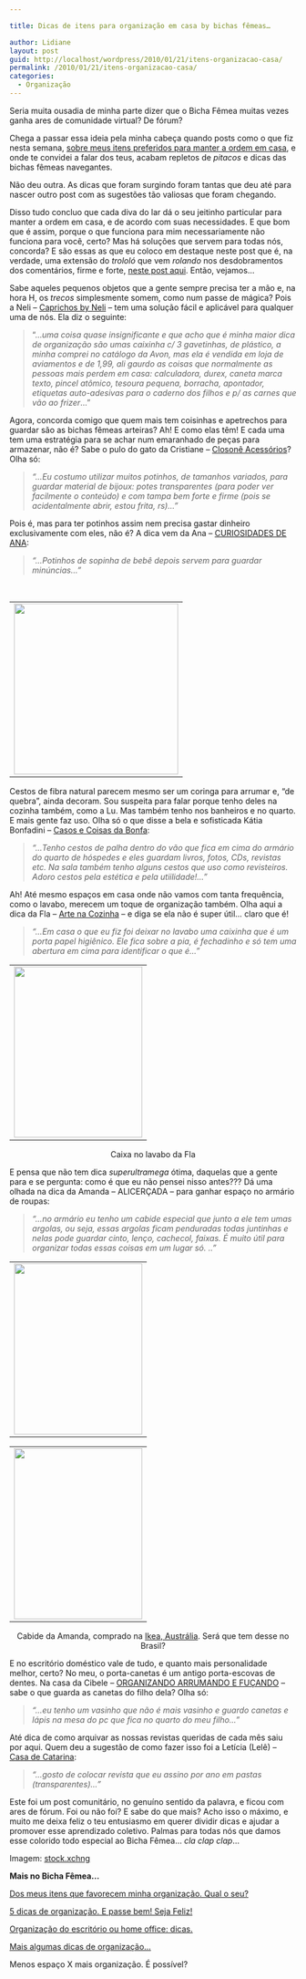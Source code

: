 ```yaml
---

title: Dicas de itens para organização em casa by bichas fêmeas…

author: Lidiane
layout: post
guid: http://localhost/wordpress/2010/01/21/itens-organizacao-casa/
permalink: /2010/01/21/itens-organizacao-casa/
categories:
  - Organização
---
```

Seria muita ousadia de minha parte dizer que o Bicha Fêmea muitas vezes ganha ares de comunidade virtual? De fórum?

Chega a passar essa ideia pela minha cabeça quando posts como o que fiz nesta semana, [sobre meus itens preferidos para manter a ordem em casa](http://www.trololodemulher.com.br/2010/01/19/dos-meus-itens-que-favorecem-minha-organizacao-qual-o-seu/), e onde te convidei a falar dos teus, acabam repletos de _pitacos_ e dicas das bichas fêmeas navegantes.

<!--more-->

Não deu outra. As dicas que foram surgindo foram tantas que deu até para nascer outro post com as sugestões tão valiosas que foram chegando.

Disso tudo concluo que cada diva do lar dá o seu jeitinho particular para manter a ordem em casa, e de acordo com suas necessidades. E que bom que é assim, porque o que funciona para mim necessariamente não funciona para você, certo? Mas há soluções que servem para todas nós, concorda? E são essas as que eu coloco em destaque neste post que é, na verdade, uma extensão do _trololó_ que vem _rolando_ nos desdobramentos dos comentários, firme e forte, [neste post aqui](http://www.trololodemulher.com.br/2010/01/19/dos-meus-itens-que-favorecem-minha-organizacao-qual-o-seu/). Então, vejamos…

Sabe aqueles pequenos objetos que a gente sempre precisa ter a mão e, na hora H, os _trecos_ simplesmente somem, como num passe de mágica? Pois a Neli &#8211; <a href="http://caprichosbyneli.blogspot.com/" target="_blank">Caprichos by Neli</a> – tem uma solução fácil e aplicável para qualquer uma de nós. Ela diz o seguinte:

> “…_uma coisa quase insignificante e que acho que é minha maior dica de organização são umas caixinha c/ 3 gavetinhas, de plástico, a minha comprei no catálogo da Avon, mas ela é vendida em loja de aviamentos e de 1,99, ali gaurdo as coisas que normalmente as pessoas mais perdem em casa: calculadora, durex, caneta marca texto, pincel atômico, tesoura pequena, borracha, apontador, etiquetas auto-adesivas para o caderno dos filhos e p/ as carnes que vão ao frizer_…”

Agora, concorda comigo que quem mais tem coisinhas e apetrechos para guardar são as bichas fêmeas arteiras? Ah! E como elas têm! E cada uma tem uma estratégia para se achar num emaranhado de peças para armazenar, não é? Sabe o pulo do gato da Cristiane – <a href="http://closone.blogspot.com/" target="_blank">Closonê Acessórios</a>? Olha só:

> _“…Eu costumo utilizar muitos potinhos, de tamanhos variados, para guardar material de bijoux: potes transparentes (para poder ver facilmente o conteúdo) e com tampa bem forte e firme (pois se acidentalmente abrir, estou frita, rs)…”_

Pois é, mas para ter potinhos assim nem precisa gastar dinheiro exclusivamente com eles, não é? A dica vem da Ana &#8211; <a href="http://curiosidadesdeana.blogspot.com/" target="_blank">CURIOSIDADES DE ANA</a>:

> _“…Potinhos de sopinha de bebê depois servem para guardar minúncias&#8230;”_

&nbsp;

<table align="center">
  <tr>
    <td>
      <a href="http://www.trololodemulher.com.br/blog/wp-content/uploads/2010/01/bagunca-papeis-leve.jpg"><img class="aligncenter size-medium wp-image-4162" title="bagunça papéis leve" src="http://www.trololodemulher.com.br/blog/wp-content/uploads/2010/01/bagunca-papeis-leve-288x300.jpg" alt="" width="288" height="300" /></a>
    </td>
  </tr>
</table>

Cestos de fibra natural parecem mesmo ser um coringa para arrumar e, &#8220;de quebra&#8221;, ainda decoram. Sou suspeita para falar porque tenho deles na cozinha também, como a Lu. Mas também tenho nos banheiros e no quarto. E mais gente faz uso. Olha só o que disse a bela e sofisticada Kátia Bonfadini – <a href="http://www.casosecoisasdabonfa.blogspot.com/" target="_blank">Casos e Coisas da Bonfa</a>:

> _“…Tenho cestos de palha dentro do vão que fica em cima do armário do quarto de hóspedes e eles guardam livros, fotos, CDs, revistas etc. Na sala também tenho alguns cestos que uso como revisteiros. Adoro cestos pela estética e pela utiilidade!…”_

Ah! Até mesmo espaços em casa onde não vamos com tanta frequência, como o lavabo, merecem um toque de organização também. Olha aqui a dica da Fla &#8211; <a href="http://artenacozinha.blogspot.com/" target="_blank">Arte na Cozinha</a> – e diga se ela não é super útil… claro que é!

> _“…Em casa o que eu fiz foi deixar no lavabo uma caixinha que é um porta papel higiênico. Ele fica sobre a pia, é fechadinho e só tem uma abertura em cima para identificar o que é…”_

<table align="center">
  <tr>
    <td>
      <a href="http://www.trololodemulher.com.br/blog/wp-content/uploads/2010/01/165.jpg"><img class="aligncenter size-medium wp-image-4165" title="165" src="http://www.trololodemulher.com.br/blog/wp-content/uploads/2010/01/165-225x300.jpg" alt="" width="225" height="300" /></a>
    </td>
  </tr>
</table>

<p style="text-align: center;">
  Caixa no lavabo da Fla
</p>

E pensa que não tem dica _superultramega_ ótima, daquelas que a gente para e se pergunta: como é que eu não pensei nisso antes??? Dá uma olhada na dica da Amanda – ALICERÇADA – para ganhar espaço no armário de roupas:

> _“…no armário eu tenho um cabide especial que junto a ele tem umas argolas, ou seja, essas argolas ficam penduradas todas juntinhas e nelas pode guardar cinto, lenço, cachecol, faixas. É muito útil para organizar todas essas coisas em um lugar só. ..”_

<table align="center">
  <tr>
    <td>
      <a href="http://www.trololodemulher.com.br/blog/wp-content/uploads/2010/01/DSC01985.jpg"><img class="aligncenter size-medium wp-image-4170" title="DSC01985" src="http://www.trololodemulher.com.br/blog/wp-content/uploads/2010/01/DSC01985-225x300.jpg" alt="" width="225" height="300" /></a>
    </td>
  </tr>
</table>

<table align="center">
  <tr>
    <td>
      <a href="http://www.trololodemulher.com.br/blog/wp-content/uploads/2010/01/DSC01993.jpg"><img class="aligncenter size-medium wp-image-4171" title="DSC01993" src="http://www.trololodemulher.com.br/blog/wp-content/uploads/2010/01/DSC01993-225x300.jpg" alt="" width="225" height="300" /></a>
    </td>
  </tr>
</table>

<p style="text-align: center;">
  Cabide da Amanda, comprado na <a href="http://www.ikea.com/au/en/preindex.html" target="_blank">Ikea, Austrália</a>. Será que tem desse no Brasil?
</p>

E no escritório doméstico vale de tudo, e quanto mais personalidade melhor, certo? No meu, o porta-canetas é um antigo porta-escovas de dentes. Na casa da Cibele &#8211; <a href="http://organizandoarrumando.blogspot.com/" target="_blank">ORGANIZANDO ARRUMANDO E FUÇANDO</a> &#8211;  sabe o que guarda as canetas do filho dela? Olha só:

> _“…eu tenho um vasinho que não é mais vasinho e guardo canetas e lápis na mesa do pc que fica no quarto do meu filho…”_

Até dica de como arquivar as nossas revistas queridas de cada mês saiu por aqui. Quem deu a sugestão de como fazer isso foi a Letícia (Lelê) &#8211; <a href="http://blog.casadecatarina.com.br/" target="_blank">Casa de Catarina</a>:

> _“…gosto de colocar revista que eu assino por ano em pastas (transparentes)…”_

Este foi um post comunitário, no genuíno sentido da palavra, e ficou com ares de fórum. Foi ou não foi? E sabe do que mais? Acho isso o máximo, e muito me deixa feliz o teu entusiasmo em querer dividir dicas e ajudar a promover esse aprendizado coletivo. Palmas para todas nós que damos esse colorido todo especial ao Bicha Fêmea… _cla clap clap_…

Imagem: <a href="http://www.sxc.hu/" target="_blank">stock.xchng</a>

**Mais no Bicha Fêmea…**

[Dos meus itens que favorecem minha organização. Qual o seu?](http://www.trololodemulher.com.br/2010/01/19/dos-meus-itens-que-favorecem-minha-organizacao-qual-o-seu/)

[5 dicas de organização. E passe bem! Seja Feliz!](http://www.trololodemulher.com.br/2009/11/10/5-dicas-de-oganizao-e-passe-bem-seja-feliz/)

[Organização do escritório ou home office: dicas.](http://www.trololodemulher.com.br/2009/10/27/organizacao-de-escritorio-ou-home-office-dicas/)

[Mais algumas dicas de organização…](http://www.trololodemulher.com.br/2009/05/04/mais-algumas-dicas-de-organizao/)

Menos espaço X mais organização. É possível?